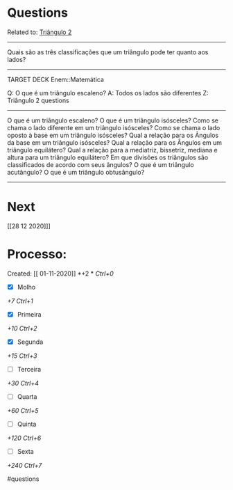 # Questions
Related to: [Triângulo 2](Tri%C3%A2ngulo%202.md)

---

Quais são as três classificações que um triângulo pode ter quanto aos lados?

---

TARGET DECK
Enem::Matemática

Q: O que é um triângulo escaleno?
A: Todos os lados são diferentes
Z: Triângulo 2 questions
<!--ID: 1604267669710-->

---

O que é um triângulo escaleno?
O que é um triângulo isósceles?
Como se chama o lado diferente em um triângulo isósceles?
Como se chama o lado oposto à base em um triângulo isósceles?
Qual a relação para os Ângulos da base em um triângulo isósceles?
Qual a relação para os Ângulos em um triângulo equilátero?
Qual a relação para a mediatriz, bissetriz, mediana e altura para um triângulo equilátero?
Em que divisões os triângulos são classificados de acordo com seus ângulos?
O que é um triângulo acutângulo?
O que é um triângulo obtusângulo?


---
# Next
[[28 12 2020]]]
# Processo:
Created: [[ 01-11-2020]]
*+2 *  *Ctrl+0*
- [x] Molho  

*+7*  *Ctrl+1*

- [x] Primeira 

*+10*  *Ctrl+2*

- [x] Segunda

*+15*  *Ctrl+3*

- [ ] Terceira 

*+30*  *Ctrl+4*

- [ ] Quarta 

*+60*  *Ctrl+5*

- [ ] Quinta 

*+120*  *Ctrl+6*

- [ ] Sexta 

*+240*  *Ctrl+7*


#questions